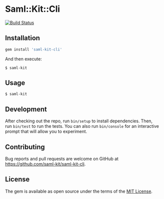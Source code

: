 # Saml::Kit::Cli

[![Build Status](https://travis-ci.org/saml-kit/saml-kit-cli.svg?branch=master)](https://travis-ci.org/saml-kit/saml-kit-cli)

## Installation

```ruby
gem install 'saml-kit-cli'
```

And then execute:

    $ saml-kit

## Usage

    $ saml-kit

## Development

After checking out the repo, run `bin/setup` to install dependencies. Then, run `bin/test` to run the tests. You can also run `bin/console` for an interactive prompt that will allow you to experiment.

## Contributing

Bug reports and pull requests are welcome on GitHub at https://github.com/saml-kit/saml-kit-cli.

## License

The gem is available as open source under the terms of the [MIT License](https://opensource.org/licenses/MIT).
